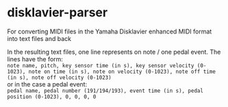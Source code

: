 # disklavier-parser
For converting MIDI files in the Yamaha Disklavier enhanced MIDI format into text files and back

In the resulting text files, one line represents on note / one pedal event. The lines have the form:  
```note name, pitch, key sensor time (in s), key sensor velocity (0-1023), note on time (in s), note on velocity (0-1023), note off time (in s), note off velocity (0-1023)```  
or in the case a pedal event:  
```pedal name, pedal number (191/194/193), event time (in s), pedal position (0-1023), 0, 0, 0, 0```
